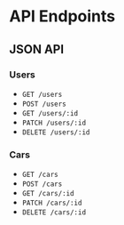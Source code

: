 # API Endpoints

## JSON API

### Users
- `GET /users`
- `POST /users`
- `GET /users/:id`
- `PATCH /users/:id`
- `DELETE /users/:id`

### Cars
- `GET /cars`
- `POST /cars`
- `GET /cars/:id`
- `PATCH /cars/:id`
- `DELETE /cars/:id`
